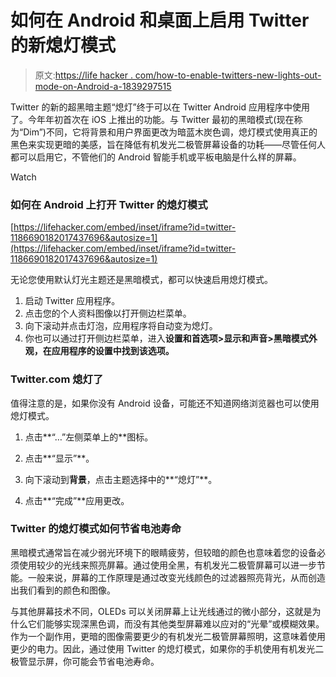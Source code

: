 # 如何在 Android 和桌面上启用 Twitter 的新熄灯模式

> 原文:[https://life hacker . com/how-to-enable-twitters-new-lights-out-mode-on-Android-a-1839297515](https://lifehacker.com/how-to-enable-twitters-new-lights-out-mode-on-android-a-1839297515)

Twitter 的新的超黑暗主题“熄灯”终于可以在 Twitter Android 应用程序中使用了。今年年初首次在 iOS 上推出的功能。与 Twitter 最初的黑暗模式(现在称为“Dim”)不同，它将背景和用户界面更改为暗蓝木炭色调，熄灯模式使用真正的黑色来实现更暗的美感，旨在降低有机发光二极管屏幕设备的功耗——尽管任何人都可以启用它，不管他们的 Android 智能手机或平板电脑是什么样的屏幕。

Watch

### 如何在 Android 上打开 Twitter 的熄灯模式

 [https://lifehacker.com/embed/inset/iframe?id=twitter-1186690182017437696&autosize=1](https://lifehacker.com/embed/inset/iframe?id=twitter-1186690182017437696&autosize=1) 

无论您使用默认灯光主题还是黑暗模式，都可以快速启用熄灯模式。

1.  启动 Twitter 应用程序。
2.  点击您的个人资料图像以打开侧边栏菜单。
3.  向下滚动并点击灯泡，应用程序将自动变为熄灯。
4.  你也可以通过打开侧边栏菜单，进入**设置和首选项>显示和声音>黑暗模式外观，在应用程序的设置中找到该选项。**

### Twitter.com 熄灯了

值得注意的是，如果你没有 Android 设备，可能还不知道网络浏览器也可以使用熄灯模式。

1.  点击**“…”左侧菜单上的**图标。

2.  点击**“显示”**。
3.  向下滚动到**背景**，点击主题选择中的**“熄灯”**。
4.  点击**“完成”**应用更改。

### Twitter 的熄灯模式如何节省电池寿命

黑暗模式通常旨在减少弱光环境下的眼睛疲劳，但较暗的颜色也意味着您的设备必须使用较少的光线来照亮屏幕。通过使用全黑，有机发光二极管屏幕可以进一步节能。一般来说，屏幕的工作原理是通过改变光线颜色的过滤器照亮背光，从而创造出我们看到的颜色和图像。

与其他屏幕技术不同，OLEDs 可以关闭屏幕上让光线通过的微小部分，这就是为什么它们能够实现深黑色调，而没有其他类型屏幕难以应对的“光晕”或模糊效果。作为一个副作用，更暗的图像需要更少的有机发光二极管屏幕照明，这意味着使用更少的电力。因此，通过使用 Twitter 的熄灯模式，如果你的手机使用有机发光二极管显示屏，你可能会节省电池寿命。
